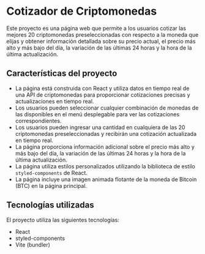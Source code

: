 # Cotizador de Criptomonedas

Este proyecto es una página web que permite a los usuarios cotizar las mejores 20 criptomonedas preseleccionadas con respecto a la moneda que elijas y obtener información detallada sobre su precio actual, el precio más alto y más bajo del día, la variación de las últimas 24 horas y la hora de la última actualización.

## Características del proyecto

- La página está construida con React y utiliza datos en tiempo real de una API de criptomonedas para proporcionar cotizaciones precisas y actualizaciones en tiempo real.
- Los usuarios pueden seleccionar cualquier combinación de monedas de las disponibles en el menú desplegable para ver las cotizaciones correspondientes.
- Los usuarios pueden ingresar una cantidad en cualquiera de las 20 criptomonedas preseleccionadas y recibirán una cotización actualizada en tiempo real.
- La página proporciona información adicional sobre el precio más alto y más bajo del día, la variación de las últimas 24 horas y la hora de la última actualización.
- La página utiliza estilos personalizados utilizando la biblioteca de estilo `styled-components` de React.
- La página incluye una imagen animada flotante de la moneda de Bitcoin (BTC) en la página principal.

## Tecnologías utilizadas

El proyecto utiliza las siguientes tecnologías:

- React
- styled-components
- Vite (bundler)
